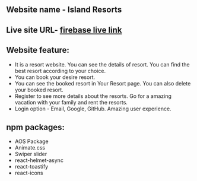 ## Website name - Island Resorts

## Live site URL- [firebase live link](https://realestate-d72f5.web.app)

## Website feature:

- It is a resort website. You can see the details of resort. You can find the best resort according to your choice.
- You can book your desire resort.
- You can see the booked resort in Your Resort page. You can also delete your booked resort.
- Register to see more details about the resorts. Go for a amazing vacation with your family and rent the resorts.
- Login option - Email, Google, GitHub. Amazing user experience.

## npm packages:

- AOS Package
- Animate.css
- Swiper slider
- react-helmet-async
- react-toastify
- react-icons
